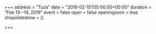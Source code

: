 +++
address = "Tuza"
date = "2019-02-15T05:00:00+00:00"
duration = "Feb 13--14, 2019"
event = false
open = false
openingsoon = true
shopslideshow = []

+++
